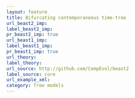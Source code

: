 ```yaml
---
layout: feature
title: Bifurcating contemporaneous time-tree
url_beast2_imp: 
label_beast2_imp: 
pr_beast2_imp: true
url_beast1_imp: 
label_beast1_imp: 
pr_beast1_imp: true
url_theory: 
label_theory: 
url_source: http://github.com/CompEvol/beast2
label_source: core
url_example_xml: 
category: Tree models
---
```

